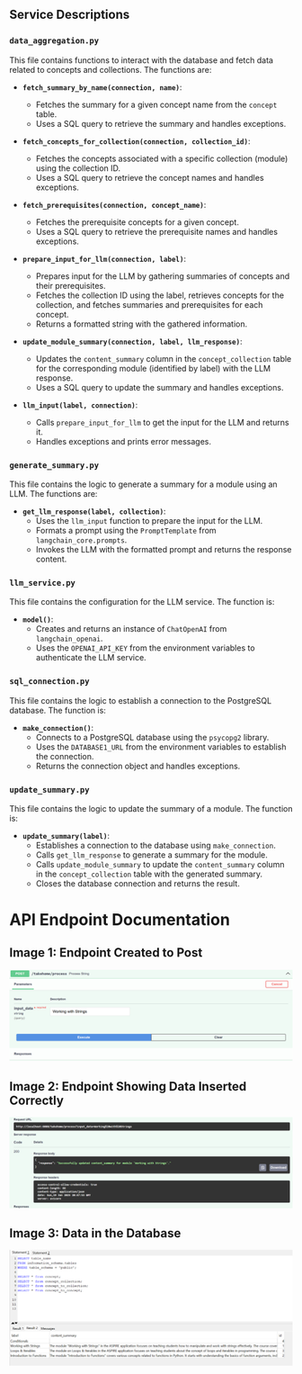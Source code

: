 ## Service Descriptions

### `data_aggregation.py`
This file contains functions to interact with the database and fetch data related to concepts and collections. The functions are:

- **`fetch_summary_by_name(connection, name)`**:
  - Fetches the summary for a given concept name from the `concept` table.
  - Uses a SQL query to retrieve the summary and handles exceptions.

- **`fetch_concepts_for_collection(connection, collection_id)`**:
  - Fetches the concepts associated with a specific collection (module) using the collection ID.
  - Uses a SQL query to retrieve the concept names and handles exceptions.

- **`fetch_prerequisites(connection, concept_name)`**:
  - Fetches the prerequisite concepts for a given concept.
  - Uses a SQL query to retrieve the prerequisite names and handles exceptions.

- **`prepare_input_for_llm(connection, label)`**:
  - Prepares input for the LLM by gathering summaries of concepts and their prerequisites.
  - Fetches the collection ID using the label, retrieves concepts for the collection, and fetches summaries and prerequisites for each concept.
  - Returns a formatted string with the gathered information.

- **`update_module_summary(connection, label, llm_response)`**:
  - Updates the `content_summary` column in the `concept_collection` table for the corresponding module (identified by label) with the LLM response.
  - Uses a SQL query to update the summary and handles exceptions.

- **`llm_input(label, connection)`**:
  - Calls `prepare_input_for_llm` to get the input for the LLM and returns it.
  - Handles exceptions and prints error messages.

### `generate_summary.py`
This file contains the logic to generate a summary for a module using an LLM. The functions are:

- **`get_llm_response(label, collection)`**:
  - Uses the `llm_input` function to prepare the input for the LLM.
  - Formats a prompt using the `PromptTemplate` from `langchain_core.prompts`.
  - Invokes the LLM with the formatted prompt and returns the response content.

### `llm_service.py`
This file contains the configuration for the LLM service. The function is:

- **`model()`**:
  - Creates and returns an instance of `ChatOpenAI` from `langchain_openai`.
  - Uses the `OPENAI_API_KEY` from the environment variables to authenticate the LLM service.

### `sql_connection.py`
This file contains the logic to establish a connection to the PostgreSQL database. The function is:

- **`make_connection()`**:
  - Connects to a PostgreSQL database using the `psycopg2` library.
  - Uses the `DATABASE1_URL` from the environment variables to establish the connection.
  - Returns the connection object and handles exceptions.

### `update_summary.py`
This file contains the logic to update the summary of a module. The function is:

- **`update_summary(label)`**:
  - Establishes a connection to the database using `make_connection`.
  - Calls `get_llm_response` to generate a summary for the module.
  - Calls `update_module_summary` to update the `content_summary` column in the `concept_collection` table with the generated summary.
  - Closes the database connection and returns the result.

# API Endpoint Documentation

## Image 1: Endpoint Created to Post
![Endpoint Created to Post](images\process_endpoint.png)

## Image 2: Endpoint Showing Data Inserted Correctly
![Endpoint Showing Data Inserted Correctly](images\response.png)

## Image 3: Data in the Database
![Data in Database](images\workbench.png)


